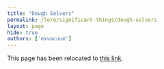 ```yaml
---
title: "Dough Solvers"
permalink: /lore/significant-things/dough-solvers
layout: page
hide: true
authors: ['exvacuum']
---
```


<html>
<head>
    <script type="text/javascript">
        window.location.replace("./#doughsolvers");
    </script>
</head>
<body>
<p>This page has been relocated to <a href="./#doughsolvers">this link</a>.</p>
</body>
</html>